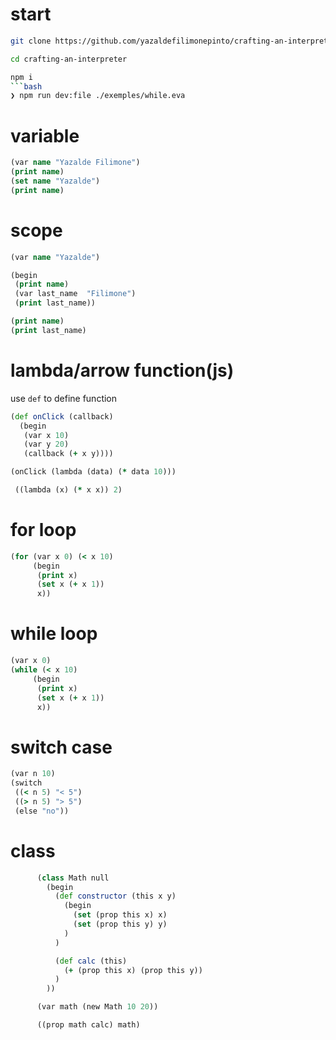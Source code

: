 # start

````bash
git clone https://github.com/yazaldefilimonepinto/crafting-an-interpreter.git

cd crafting-an-interpreter

npm i
```bash
❯ npm run dev:file ./exemples/while.eva

````

# variable

```cljs
(var name "Yazalde Filimone")
(print name)
(set name "Yazalde")
(print name)

```

# scope

```cljs
(var name "Yazalde")

(begin
 (print name)
 (var last_name  "Filimone")
 (print last_name))

(print name)
(print last_name)

```

# lambda/arrow function(js)

use `def` to define function

```cljs
(def onClick (callback)
  (begin
   (var x 10)
   (var y 20)
   (callback (+ x y))))

(onClick (lambda (data) (* data 10)))

```

```cljs
 ((lambda (x) (* x x)) 2)

```

# for loop

```cljs
(for (var x 0) (< x 10)
     (begin
      (print x)
      (set x (+ x 1))
      x))
```

# while loop

```cljs
(var x 0)
(while (< x 10)
     (begin
      (print x)
      (set x (+ x 1))
      x))
```

# switch case

```cljs
(var n 10)
(switch
 ((< n 5) "< 5")
 ((> n 5) "> 5")
 (else "no"))
```

# class

```cljs
      (class Math null
        (begin
          (def constructor (this x y)
            (begin
              (set (prop this x) x)
              (set (prop this y) y)
            )
          )

          (def calc (this)
            (+ (prop this x) (prop this y))
          )
        ))

      (var math (new Math 10 20))

      ((prop math calc) math)
```
